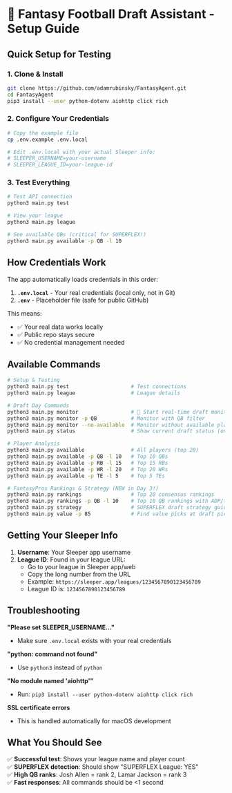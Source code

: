 # 🚀 Fantasy Football Draft Assistant - Setup Guide

## Quick Setup for Testing

### 1. Clone & Install
```bash
git clone https://github.com/adamrubinsky/FantasyAgent.git
cd FantasyAgent
pip3 install --user python-dotenv aiohttp click rich
```

### 2. Configure Your Credentials
```bash
# Copy the example file
cp .env.example .env.local

# Edit .env.local with your actual Sleeper info:
# SLEEPER_USERNAME=your-username
# SLEEPER_LEAGUE_ID=your-league-id
```

### 3. Test Everything
```bash
# Test API connection
python3 main.py test

# View your league
python3 main.py league

# See available QBs (critical for SUPERFLEX!)
python3 main.py available -p QB -l 10
```

## How Credentials Work

The app automatically loads credentials in this order:
1. **`.env.local`** - Your real credentials (local only, not in Git)
2. **`.env`** - Placeholder file (safe for public GitHub)

This means:
- ✅ Your real data works locally
- ✅ Public repo stays secure
- ✅ No credential management needed

## Available Commands

```bash
# Setup & Testing
python3 main.py test                    # Test connections
python3 main.py league                  # League details

# Draft Day Commands
python3 main.py monitor                 # 🚨 Start real-time draft monitoring
python3 main.py monitor -p QB           # Monitor with QB filter
python3 main.py monitor --no-available  # Monitor without available players table
python3 main.py status                  # Show current draft status (one-time)

# Player Analysis
python3 main.py available               # All players (top 20)
python3 main.py available -p QB -l 10   # Top 10 QBs
python3 main.py available -p RB -l 15   # Top 15 RBs
python3 main.py available -p WR -l 20   # Top 20 WRs
python3 main.py available -p TE -l 5    # Top 5 TEs

# FantasyPros Rankings & Strategy (NEW in Day 3!)
python3 main.py rankings                # Top 20 consensus rankings
python3 main.py rankings -p QB -l 10    # Top 10 QB rankings with ADP/tiers
python3 main.py strategy                # SUPERFLEX draft strategy guide
python3 main.py value -p 85             # Find value picks at draft pick #85
```

## Getting Your Sleeper Info

1. **Username**: Your Sleeper app username
2. **League ID**: Found in your league URL:
   - Go to your league in Sleeper app/web
   - Copy the long number from the URL
   - Example: `https://sleeper.app/leagues/1234567890123456789`
   - League ID is: `1234567890123456789`

## Troubleshooting

**"Please set SLEEPER_USERNAME..."**
- Make sure `.env.local` exists with your real credentials

**"python: command not found"**
- Use `python3` instead of `python`

**"No module named 'aiohttp'"**
- Run: `pip3 install --user python-dotenv aiohttp click rich`

**SSL certificate errors**
- This is handled automatically for macOS development

## What You Should See

✅ **Successful test**: Shows your league name and player count  
✅ **SUPERFLEX detection**: Should show "SUPERFLEX League: YES"  
✅ **High QB ranks**: Josh Allen = rank 2, Lamar Jackson = rank 3  
✅ **Fast responses**: All commands should be <1 second